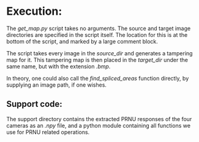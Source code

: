 # Execution:
The *get_map.py* script takes no arguments.
The source and target image directories are specified in the script itself.
The location for this is at the bottom of the script, and marked by a large comment block.

The script takes every image in the *source_dir* and generates a tampering map for it.
This tampering map is then placed in the *target_dir* under the same name, but with the extension *.bmp*.

In theory, one could also call the *find_spliced_areas* function directly, by supplying an image path, if one wishes.

## Support code:
The support directory contains the extracted PRNU responses of the four cameras as an *.npy* file, and a python module containing all functions we use for PRNU related operations.
